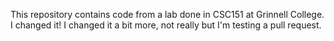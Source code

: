 This repository contains code from a lab done in CSC151 at Grinnell College. I changed it! I changed it a bit more, not really but I'm testing a pull request.
